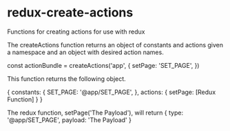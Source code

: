# redux-create-actions
Functions for creating actions for use with redux

The createActions function returns an object of constants and actions given a namespace and an object with desired action names.

const actionBundle = createActions('app', {
  setPage: 'SET_PAGE',
})

This function returns the following object.

{
  constants: {
    SET_PAGE: '@app/SET_PAGE',
  },
  actions: {
    setPage: [Redux Function]
  }
}

The redux function, setPage('The Payload'), will return { type: '@app/SET_PAGE', payload: 'The Payload' }
